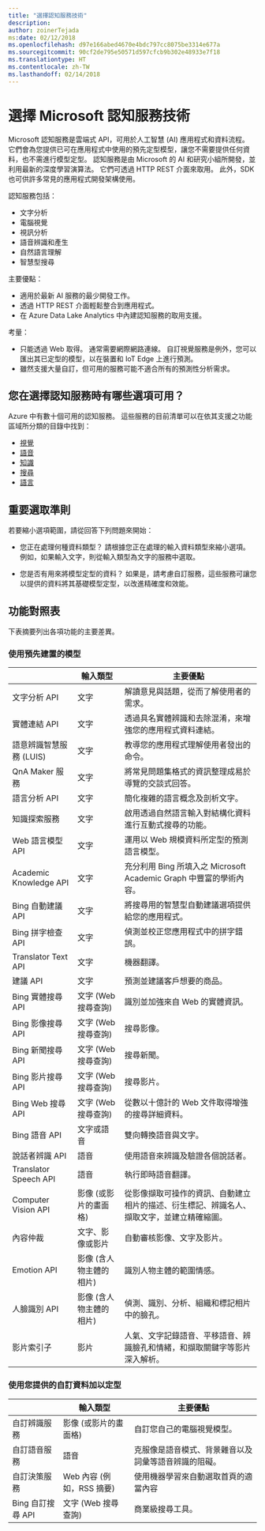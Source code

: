 ```yaml
---
title: "選擇認知服務技術"
description: 
author: zoinerTejada
ms:date: 02/12/2018
ms.openlocfilehash: d97e166abed4670e4bdc797cc8075be3314e677a
ms.sourcegitcommit: 90cf2de795e50571d597cfcb9b302e48933e7f18
ms.translationtype: HT
ms.contentlocale: zh-TW
ms.lasthandoff: 02/14/2018
---
```

# <a name="choosing-a-microsoft-cognitive-services-technology"></a>選擇 Microsoft 認知服務技術

Microsoft 認知服務是雲端式 API，可用於人工智慧 (AI) 應用程式和資料流程。 它們會為您提供已可在應用程式中使用的預先定型模型，讓您不需要提供任何資料，也不需進行模型定型。 認知服務是由 Microsoft 的 AI 和研究小組所開發，並利用最新的深度學習演算法。 它們可透過 HTTP REST 介面來取用。 此外，SDK 也可供許多常見的應用程式開發架構使用。

認知服務包括：

* 文字分析
* 電腦視覺
* 視訊分析
* 語音辨識和產生
* 自然語言理解
* 智慧型搜尋

主要優點：

* 適用於最新 AI 服務的最少開發工作。
* 透過 HTTP REST 介面輕鬆整合到應用程式。
* 在 Azure Data Lake Analytics 中內建認知服務的取用支援。

考量：

* 只能透過 Web 取得。 通常需要網際網路連線。 自訂視覺服務是例外，您可以匯出其已定型的模型，以在裝置和 IoT Edge 上進行預測。
* 雖然支援大量自訂，但可用的服務可能不適合所有的預測性分析需求。

## <a name="what-are-your-options-when-choosing-amongst-the-cognitive-services"></a>您在選擇認知服務時有哪些選項可用？
Azure 中有數十個可用的認知服務。 這些服務的目前清單可以在依其支援之功能區域所分類的目錄中找到：
- [視覺](https://azure.microsoft.com/services/cognitive-services/directory/vision/)
- [語音](https://azure.microsoft.com/services/cognitive-services/directory/speech/)
- [知識](https://azure.microsoft.com/services/cognitive-services/directory/know/)
- [搜尋](https://azure.microsoft.com/services/cognitive-services/directory/search/)
- [語言](https://azure.microsoft.com/services/cognitive-services/directory/lang/)

## <a name="key-selection-criteria"></a>重要選取準則

若要縮小選項範圍，請從回答下列問題來開始：

- 您正在處理何種資料類型？ 請根據您正在處理的輸入資料類型來縮小選項。 例如，如果輸入文字，則從輸入類型為文字的服務中選取。 

- 您是否有用來將模型定型的資料？ 如果是，請考慮自訂服務，這些服務可讓您以提供的資料將其基礎模型定型，以改進精確度和效能。 

## <a name="capability-matrix"></a>功能對照表

下表摘要列出各項功能的主要差異。 

### <a name="uses-prebuilt-models"></a>使用預先建置的模型
| | 輸入類型 | 主要優點 |
| --- | --- | --- |
| 文字分析 API | 文字 | 解讀意見與話題，從而了解使用者的需求。 |
| 實體連結 API| 文字 | 透過具名實體辨識和去除混淆，來增強您的應用程式資料連結。 |
| 語意辨識智慧服務 (LUIS)| 文字 | 教導您的應用程式理解使用者發出的命令。 |
| QnA Maker 服務| 文字 | 將常見問題集格式的資訊整理成易於導覽的交談式回答。 |
| 語言分析 API | 文字 | 簡化複雜的語言概念及剖析文字。 |
| 知識探索服務 | 文字 | 啟用透過自然語言輸入對結構化資料進行互動式搜尋的功能。 | 
| Web 語言模型 API | 文字 | 運用以 Web 規模資料所定型的預測語言模型。 | 
| Academic Knowledge API | 文字 | 充分利用 Bing 所填入之 Microsoft Academic Graph 中豐富的學術內容。 |
| Bing 自動建議 API | 文字 | 將搜尋用的智慧型自動建議選項提供給您的應用程式。 |
| Bing 拼字檢查 API | 文字 | 偵測並校正您應用程式中的拼字錯誤。 |
| Translator Text API | 文字 | 機器翻譯。 |
| 建議 API | 文字 | 預測並建議客戶想要的商品。 |
| Bing 實體搜尋 API | 文字 (Web 搜尋查詢) | 識別並加強來自 Web 的實體資訊。 |
| Bing 影像搜尋 API | 文字 (Web 搜尋查詢) | 搜尋影像。 |
| Bing 新聞搜尋 API | 文字 (Web 搜尋查詢) | 搜尋新聞。 |
| Bing 影片搜尋 API | 文字 (Web 搜尋查詢) | 搜尋影片。 |
| Bing Web 搜尋 API | 文字 (Web 搜尋查詢) | 從數以十億計的 Web 文件取得增強的搜尋詳細資料。 |.
| Bing 語音 API | 文字或語音 | 雙向轉換語音與文字。 |
| 說話者辨識 API | 語音 | 使用語音來辨識及驗證各個說話者。 |
| Translator Speech API | 語音 | 執行即時語音翻譯。 |
| Computer Vision API | 影像 (或影片的畫面格) | 從影像擷取可操作的資訊、自動建立相片的描述、衍生標記、辨識名人、擷取文字，並建立精確縮圖。 |
| 內容仲裁 | 文字、影像或影片 | 自動審核影像、文字及影片。 |
| Emotion API | 影像 (含人物主體的相片) | 識別人物主體的範圍情感。 |
| 人臉識別 API | 影像 (含人物主體的相片) | 偵測、識別、分析、組織和標記相片中的臉孔。 |
| 影片索引子 | 影片 | 人氣、文字記錄語音、平移語音、辨識臉孔和情緒，和擷取關鍵字等影片深入解析。 | 

### <a name="trained-with-custom-data-you-provide"></a>使用您提供的自訂資料加以定型
| | 輸入類型 | 主要優點 |
| --- | --- | --- |
| 自訂辨識服務 | 影像 (或影片的畫面格) | 自訂您自己的電腦視覺模型。 |
| 自訂語音服務 | 語音 | 克服像是語音模式、背景雜音以及詞彙等語音辨識的阻礙。 | 
| 自訂決策服務 | Web 內容 (例如，RSS 摘要) | 使用機器學習來自動選取首頁的適當內容 |
| Bing 自訂搜尋 API | 文字 (Web 搜尋查詢) | 商業級搜尋工具。 |

